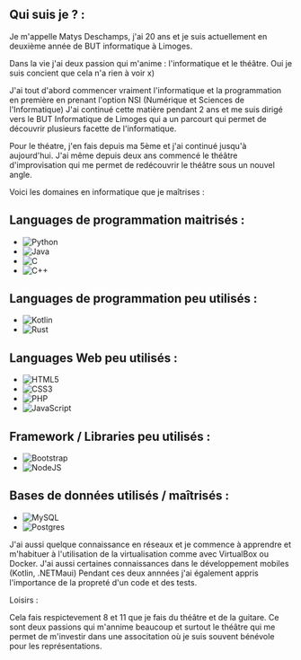 ## Qui suis je ? : 

Je m'appelle Matys Deschamps, j'ai 20 ans et je suis actuellement en deuxième année de BUT informatique à Limoges.

Dans la vie j'ai deux passion qui m'anime : l'informatique et le théâtre. Oui je suis concient que cela n'a rien à voir x) 

J'ai tout d'abord commencer vraiment l'informatique et la programmation en première en prenant l'option NSI (Numérique et Sciences de l'Informatique)
J'ai continué cette matière pendant 2 ans et me suis dirigé vers le BUT Informatique de Limoges qui a un parcourt qui permet de découvrir plusieurs facette de l'informatique.

Pour le théatre, j'en fais depuis ma 5ème et j'ai continué jusqu'à aujourd'hui. J'ai même depuis deux ans commencé le théâtre d'improvisation qui me permet de redécouvrir le théâtre sous un nouvel angle.

Voici les domaines en informatique que je maîtrises : 

## Languages de programmation maitrisés :

  - ![Python](https://img.shields.io/badge/python-3670A0?style=for-the-badge&logo=python&logoColor=ffdd54)
  - ![Java](https://img.shields.io/badge/java-%23ED8B00.svg?style=for-the-badge&logo=openjdk&logoColor=white)
  - ![C](https://img.shields.io/badge/c-%2300599C.svg?style=for-the-badge&logo=c&logoColor=white)
  - ![C++](https://img.shields.io/badge/c++-%2300599C.svg?style=for-the-badge&logo=c%2B%2B&logoColor=white)

## Languages de programmation peu utilisés :

  - ![Kotlin](https://img.shields.io/badge/kotlin-%237F52FF.svg?style=for-the-badge&logo=kotlin&logoColor=white)
  - ![Rust](https://img.shields.io/badge/rust-%23000000.svg?style=for-the-badge&logo=rust&logoColor=white)

## Languages Web peu utilisés :

  - ![HTML5](https://img.shields.io/badge/html5-%23E34F26.svg?style=for-the-badge&logo=html5&logoColor=white)
  - ![CSS3](https://img.shields.io/badge/css3-%231572B6.svg?style=for-the-badge&logo=css3&logoColor=white)
  - ![PHP](https://img.shields.io/badge/php-%23777BB4.svg?style=for-the-badge&logo=php&logoColor=white)
  - ![JavaScript](https://img.shields.io/badge/javascript-%23323330.svg?style=for-the-badge&logo=javascript&logoColor=%23F7DF1E)

## Framework / Libraries peu utilisés : 

  - ![Bootstrap](https://img.shields.io/badge/bootstrap-%238511FA.svg?style=for-the-badge&logo=bootstrap&logoColor=white)
  - ![NodeJS](https://img.shields.io/badge/node.js-6DA55F?style=for-the-badge&logo=node.js&logoColor=white)

## Bases de données utilisés / maîtrisés : 
  - ![MySQL](https://img.shields.io/badge/mysql-4479A1.svg?style=for-the-badge&logo=mysql&logoColor=white)
  - ![Postgres](https://img.shields.io/badge/postgres-%23316192.svg?style=for-the-badge&logo=postgresql&logoColor=white)


J'ai aussi quelque connaissance en réseaux et je commence à apprendre et m'habituer à l'utilisation de la virtualisation comme avec VirtualBox ou Docker.
J'ai aussi certaines connaissances dans le développement mobiles (Kotlin, .NETMaui)
Pendant ces deux annnées j'ai également appris l'importance de la propreté d'un code et des tests.

Loisirs :

Cela fais respictevement 8 et 11 que je fais du théâtre et de la guitare.
Ce sont deux passions qui m'annime beaucoup et surtout le théâtre qui me permet de m'investir dans une associtation où je suis souvent bénévole pour les représentations.


